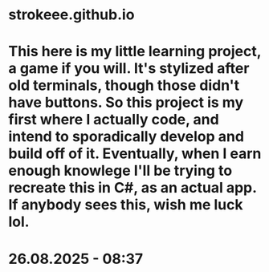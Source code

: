 # strokeee.github.io
# This here is my little learning project, a game if you will. It's stylized after old terminals, though those didn't have buttons. So this project is my first where I actually code, and intend to sporadically develop and build off of it. Eventually, when I earn enough knowlege I'll be trying to recreate this in C#, as an actual app. If anybody sees this, wish me luck lol.
# 26.08.2025 - 08:37